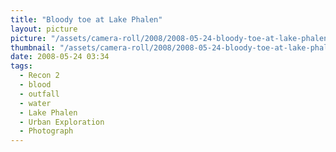 ```yaml
---
title: "Bloody toe at Lake Phalen"
layout: picture
picture: "/assets/camera-roll/2008/2008-05-24-bloody-toe-at-lake-phalen/recon-2-034.jpg"
thumbnail: "/assets/camera-roll/2008/2008-05-24-bloody-toe-at-lake-phalen/recon-2-034-thumbnail.jpg"
date: 2008-05-24 03:34
tags:
  - Recon 2
  - blood
  - outfall
  - water
  - Lake Phalen
  - Urban Exploration
  - Photograph
---
```

